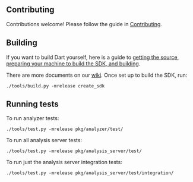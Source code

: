## Contributing

Contributions welcome! Please follow the guide in [Contributing][contributing].

## Building

If you want to build Dart yourself, here is a guide to
[getting the source, preparing your machine to build the SDK, and
building][building].

There are more documents on our [wiki](https://github.com/dart-lang/sdk/wiki).
Once set up to build the SDK, run:

```
./tools/build.py -mrelease create_sdk
```

## Running tests

To run analyzer tests:

```
./tools/test.py -mrelease pkg/analyzer/test/
```

To run all analysis server tests:

```
./tools/test.py -mrelease pkg/analysis_server/test/
```

To run just the analysis server integration tests:

```
./tools/test.py -mrelease pkg/analysis_server/test/integration/
```


[building]: https://github.com/dart-lang/sdk/wiki/Building
[contributing]: https://github.com/dart-lang/sdk/blob/master/CONTRIBUTING.md
